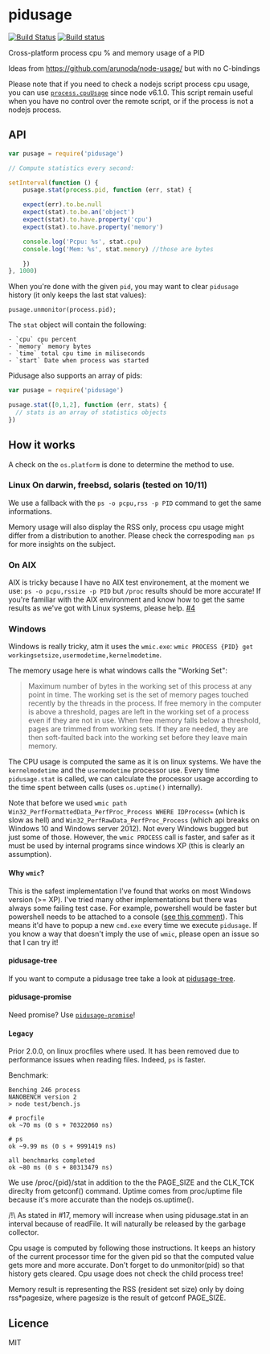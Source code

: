 pidusage
========

[![Build Status](https://travis-ci.org/soyuka/pidusage.svg?branch=master)](https://travis-ci.org/soyuka/pidusage)
[![Build status](https://ci.appveyor.com/api/projects/status/dqs82fp92pf2rey5)](https://ci.appveyor.com/project/soyuka/pidusage)

Cross-platform process cpu % and memory usage of a PID

Ideas from https://github.com/arunoda/node-usage/ but with no C-bindings

Please note that if you need to check a nodejs script process cpu usage, you can use [`process.cpuUsage`](https://nodejs.org/api/process.html#process_process_cpuusage_previousvalue) since node v6.1.0. This script remain useful when you have no control over the remote script, or if the process is not a nodejs process.

## API

```javascript
var pusage = require('pidusage')

// Compute statistics every second:

setInterval(function () {
    pusage.stat(process.pid, function (err, stat) {

	expect(err).to.be.null
	expect(stat).to.be.an('object')
	expect(stat).to.have.property('cpu')
	expect(stat).to.have.property('memory')

	console.log('Pcpu: %s', stat.cpu)
	console.log('Mem: %s', stat.memory) //those are bytes

    })
}, 1000)

```

When you're done with the given `pid`, you may want to clear `pidusage` history (it only keeps the last stat values):

```
pusage.unmonitor(process.pid);
```

The `stat` object will contain the following:

```
- `cpu` cpu percent
- `memory` memory bytes
- `time` total cpu time in miliseconds
- `start` Date when process was started
```

Pidusage also supports an array of pids:

```javascript
var pusage = require('pidusage')

pusage.stat([0,1,2], function (err, stats) {
  // stats is an array of statistics objects
})
```

## How it works

A check on the `os.platform` is done to determine the method to use.

### Linux On darwin, freebsd, solaris (tested on 10/11)
We use a fallback with the `ps -o pcpu,rss -p PID` command to get the same informations.

Memory usage will also display the RSS only, process cpu usage might differ from a distribution to another. Please check the correspoding `man ps` for more insights on the subject.

### On AIX
AIX is tricky because I have no AIX test environement, at the moment we use: `ps -o pcpu,rssize -p PID` but `/proc` results should be more accurate! If you're familiar with the AIX environment and know how to get the same results as we've got with Linux systems, please help.
[#4](https://github.com/soyuka/pidusage/issues/4)

### Windows
Windows is really tricky, atm it uses the `wmic.exe`: `wmic PROCESS {PID} get workingsetsize,usermodetime,kernelmodetime`.

The memory usage here is what windows calls the "Working Set":

> Maximum number of bytes in the working set of this process at any point in time. The working set is the set of memory pages touched recently by the threads in the process. If free memory in the computer is above a threshold, pages are left in the working set of a process even if they are not in use. When free memory falls below a threshold, pages are trimmed from working sets. If they are needed, they are then soft-faulted back into the working set before they leave main memory.

The CPU usage is computed the same as it is on linux systems. We have the `kernelmodetime` and the `usermodetime` processor use. Every time `pidusage.stat` is called, we can calculate the processor usage according to the time spent between calls (uses `os.uptime()` internally).

Note that before we used `wmic path Win32_PerfFormattedData_PerfProc_Process WHERE IDProcess=` (which is slow as hell) and `Win32_PerfRawData_PerfProc_Process` (which api breaks on Windows 10 and Windows server 2012). Not every Windows bugged but just some of those. However, the `wmic PROCESS` call is faster, and safer as it must be used by internal programs since windows XP (this is clearly an assumption).

#### Why `wmic`?

This is the safest implementation I've found that works on most Windows version (>= XP). I've tried many other implementations but there was always some failing test case. For example, powershell would be faster but powershell needs to be attached to a console ([see this comment](https://github.com/nodejs/node-v0.x-archive/issues/8795#issuecomment-68068553)). This means it'd have to popup a new `cmd.exe` every time we execute `pidusage`.
If you know a way that doesn't imply the use of `wmic`, please open an issue so that I can try it!

#### pidusage-tree

If you want to compute a pidusage tree take a look at [pidusage-tree](https://github.com/soyuka/pidusage-tree).

#### pidusage-promise

Need promise? Use [`pidusage-promise`](https://github.com/soyuka/pidusage-promise)!

#### Legacy

Prior 2.0.0, on linux procfiles where used. It has been removed due to performance issues when reading files. Indeed, `ps` is faster.

Benchmark:

```
Benching 246 process
NANOBENCH version 2
> node test/bench.js

# procfile
ok ~70 ms (0 s + 70322060 ns)

# ps
ok ~9.99 ms (0 s + 9991419 ns)

all benchmarks completed
ok ~80 ms (0 s + 80313479 ns)
```

We use /proc/{pid}/stat in addition to the the PAGE_SIZE and the CLK_TCK direclty from getconf() command. Uptime comes from proc/uptime file because it's more accurate than the nodejs os.uptime().

/!\ As stated in #17, memory will increase when using pidusage.stat in an interval because of readFile. It will naturally be released by the garbage collector.

Cpu usage is computed by following those instructions. It keeps an history of the current processor time for the given pid so that the computed value gets more and more accurate. Don't forget to do unmonitor(pid) so that history gets cleared. Cpu usage does not check the child process tree!

Memory result is representing the RSS (resident set size) only by doing rss*pagesize, where pagesize is the result of getconf PAGE_SIZE.

## Licence

MIT

